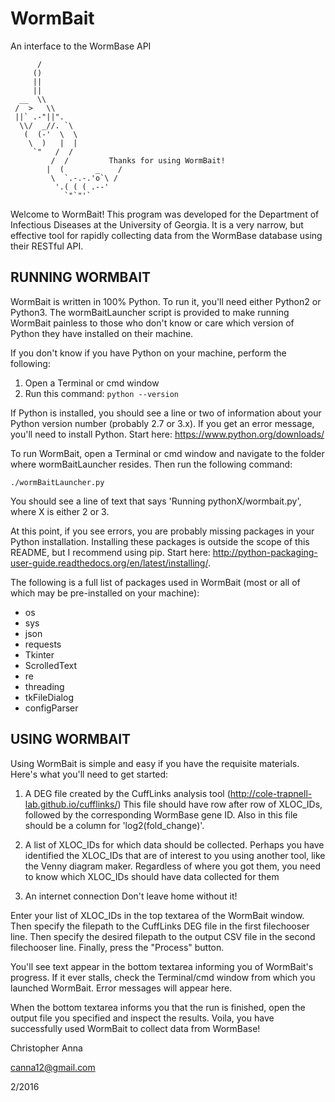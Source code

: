 # WormBait
An interface to the WormBase API

          /
         ()
         ||
         ||
      __  \\
     /  >   \\
     ||` .-"||".
      \\/  _//. `\
       (  (-'  \  \
        \  )   |  |
         `"   /  /
             /  /         Thanks for using WormBait!
            |  (       _    /
             \  `.-.-.'o`\ /
              '.( ( ( .--'
                `"`"'`

Welcome to WormBait! This program was developed for the Department of Infectious Diseases
at the University of Georgia. It is a very narrow, but effective tool for rapidly collecting
data from the WormBase database using their RESTful API.

RUNNING WORMBAIT
-------------------------------------------------
WormBait is written in 100% Python. To run it, you'll need either Python2 or Python3. The
wormBaitLauncher script is provided to make running WormBait painless to those who don't
know or care which version of Python they have installed on their machine.

If you don't know if you have Python on your machine, perform the following:

1. Open a Terminal or cmd window
2. Run this command:
    `python --version`
    
If Python is installed, you should see a line or two of information about your Python version number (probably
2.7 or 3.x). If you get an error message, you'll need to install Python. Start here: https://www.python.org/downloads/

To run WormBait, open a Terminal or cmd window and navigate to the folder where wormBaitLauncher
resides. Then run the following command:

`./wormBaitLauncher.py`

You should see a line of text that says 'Running pythonX/wormbait.py', where X is either 2 or 3.

At this point, if you see errors, you are probably missing packages in your Python installation. Installing
these packages is outside the scope of this README, but I recommend using pip. Start here:
http://python-packaging-user-guide.readthedocs.org/en/latest/installing/.

The following is a full list of packages used in WormBait (most or all of which may be pre-installed on your machine):
- os
- sys
- json
- requests
- Tkinter
- ScrolledText
- re
- threading
- tkFileDialog
- configParser


USING WORMBAIT
-------------------------------------------------
Using WormBait is simple and easy if you have the requisite materials. Here's what
you'll need to get started:

1. A DEG file created by the CuffLinks analysis tool (http://cole-trapnell-lab.github.io/cufflinks/)
This file should have row after row of XLOC_IDs, followed by the corresponding WormBase gene ID. Also
in this file should be a column for 'log2(fold_change)'.

2. A list of XLOC_IDs for which data should be collected.
Perhaps you have identified the XLOC_IDs that are of interest to you using another tool, like the
Venny diagram maker. Regardless of where you got them, you need to know which XLOC_IDs should have
data collected for them

3. An internet connection
Don't leave home without it!

Enter your list of XLOC_IDs in the top textarea of the WormBait window. Then specify the filepath to the
CuffLinks DEG file in the first filechooser line. Then specify the desired filepath to the output CSV
file in the second filechooser line. Finally, press the "Process" button.

You'll see text appear in the bottom textarea informing you of WormBait's progress. If it ever stalls, check
the Terminal/cmd window from which you launched WormBait. Error messages will appear here.

When the bottom textarea informs you that the run is finished, open the output file you specified and inspect
the results. Voila, you have successfully used WormBait to collect data from WormBase!


Christopher Anna

canna12@gmail.com

2/2016
